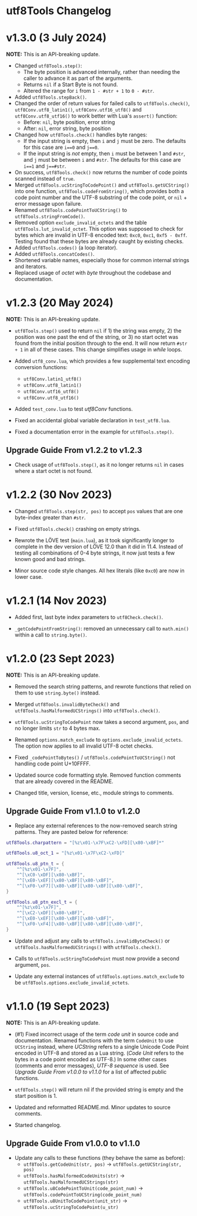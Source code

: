# utf8Tools Changelog

# v1.3.0 (3 July 2024)

**NOTE:** This is an API-breaking update.

* Changed `utf8Tools.step()`:
  * The byte position is advanced internally, rather than needing the caller to advance it as part of the arguments.
  * Returns `nil` if a Start Byte is not found.
  * Altered the range for `i` from `1 - #str + 1` to `0 - #str`.
* Added `utf8Tools.stepBack()`.
* Changed the order of return values for failed calls to `utf8Tools.check()`, `utf8Conv.utf8_latin1()`, `utf8Conv.utf16_utf8()` and `utf8Conv.utf8_utf16()` to work better with Lua's `assert()` function:
  * Before: `nil`, byte position, error string
  * After: `nil`, error string, byte position
* Changed how `utf8Tools.check()` handles byte ranges:
  * If the input string is empty, then `i` and `j` must be zero. The defaults for this case are `i==0` and `j==0`.
  * If the input string is *not* empty, then `i` must be between 1 and `#str`, and `j` must be between `i` and `#str`. The defaults for this case are `i==1` and `j==#str`.
* On success, `utf8Tools.check()` now returns the number of code points scanned instead of `true`.
* Merged `utf8Tools.ucStringToCodePoint()` and `utf8Tools.getUCString()` into one function, `utf8Tools.codeFromString()`, which provides both a code point number and the UTF-8 substring of the code point, or `nil` + error message upon failure.
* Renamed `utf8Tools.codePointToUCString()` to `utf8Tools.stringFromCode()`.
* Removed option `exclude_invalid_octets` and the table `utf8Tools.lut_invalid_octet`. This option was supposed to check for bytes which are invalid in UTF-8 encoded text: `0xc0`, `0xc1`, `0xf5 - 0xff`. Testing found that these bytes are already caught by existing checks.
* Added `utf8Tools.codes()` (a loop iterator).
* Added `utf8Tools.concatCodes()`.
* Shortened variable names, especially those for common internal strings and iterators.
* Replaced usage of *octet* with *byte* throughout the codebase and documentation.


# v1.2.3 (20 May 2024)

**NOTE:** This is an API-breaking update.

* `utf8Tools.step()` used to return `nil` if 1) the string was empty, 2) the position was one past the end of the string, or 3) no start octet was found from the initial position through to the end. It will now return `#str + 1` in all of these cases. This change simplifies usage in *while* loops.

* Added `utf8_conv.lua`, which provides a few supplemental text encoding conversion functions:
  * `utf8Conv.latin1_utf8()`
  * `utf8Conv.utf8_latin1()`
  * `utf8Conv.utf16_utf8()`
  * `utf8Conv.utf8_utf16()`

* Added `test_conv.lua` to test *utf8Conv* functions.

* Fixed an accidental global variable declaration in `test_utf8.lua`.

* Fixed a documentation error in the example for `utf8Tools.step()`.


## Upgrade Guide From v1.2.2 to v1.2.3

* Check usage of `utf8Tools.step()`, as it no longer returns `nil` in cases where a start octet is not found.


# v1.2.2 (30 Nov 2023)

* Changed `utf8Tools.step(str, pos)` to accept `pos` values that are one byte-index greater than `#str`.

* Fixed `utf8Tools.check()` crashing on empty strings.

* Rewrote the LÖVE test (`main.lua`), as it took significantly longer to complete in the dev version of LÖVE 12.0 than it did in 11.4. Instead of testing all combinations of 0-4 byte strings, it now just tests a few known good and bad strings.

* Minor source code style changes. All hex literals (like `0xc0`) are now in lower case.


# v1.2.1 (14 Nov 2023)

* Added first, last byte index parameters to `utf8Check.check()`.

* `_getCodePointFromString()`: removed an unnecessary call to `math.min()` within a call to `string.byte()`.


# v1.2.0 (23 Sept 2023)

**NOTE:** This is an API-breaking update.

* Removed the search string patterns, and rewrote functions that relied on them to use `string.byte()` instead.

* Merged `utf8Tools.invalidByteCheck()` and `utf8Tools.hasMalformedUCStrings()` into `utf8Tools.check()`.

* `utf8Tools.ucStringToCodePoint` now takes a second argument, `pos`, and no longer limits `str` to 4 bytes max.

* Renamed `options.match_exclude` to `options.exclude_invalid_octets`. The option now applies to all invalid UTF-8 octet checks.

* Fixed `_codePointToBytes()` / `utf8Tools.codePointToUCString()` not handling code point U+10FFFF.

* Updated source code formatting style. Removed function comments that are already covered in the README.

* Changed title, version, license, etc., module strings to comments.


## Upgrade Guide From v1.1.0 to v1.2.0

* Replace any external references to the now-removed search string patterns. They are pasted below for reference:

```lua
utf8Tools.charpattern = "[%z\x01-\x7F\xC2-\xFD][\x80-\xBF]*"

utf8Tools.u8_oct_1 = "[%z\x01-\x7F\xC2-\xFD]"

utf8Tools.u8_ptn_t = {
	"^[%z\x01-\x7F]",
	"^[\xC0-\xDF][\x80-\xBF]",
	"^[\xE0-\xEF][\x80-\xBF][\x80-\xBF]",
	"^[\xF0-\xF7][\x80-\xBF][\x80-\xBF][\x80-\xBF]",
}

utf8Tools.u8_ptn_excl_t = {
	"^[%z\x01-\x7F]",
	"^[\xC2-\xDF][\x80-\xBF]",
	"^[\xE0-\xEF][\x80-\xBF][\x80-\xBF]",
	"^[\xF0-\xF4][\x80-\xBF][\x80-\xBF][\x80-\xBF]",
}
```

* Update and adjust any calls to `utf8Tools.invalidByteCheck()` or `utf8Tools.hasMalformedUCStrings()` with `utf8Tools.check()`.

* Calls to `utf8Tools.ucStringToCodePoint` must now provide a second argument, `pos`.

* Update any external instances of `utf8Tools.options.match_exclude` to be `utf8Tools.options.exclude_invalid_octets`.


# v1.1.0 (19 Sept 2023)

**NOTE:** This is an API-breaking update.

* (#1) Fixed incorrect usage of the term *code unit* in source code and documentation. Renamed functions with the term `CodeUnit` to use `UCString` instead, where *UCString* refers to a single Unicode Code Point encoded in UTF-8 and stored as a Lua string. (*Code Unit* refers to the bytes in a code point encoded as UTF-8.) In some other cases (comments and error messages), *UTF-8 sequence* is used. See *Upgrade Guide From v1.0.0 to v1.1.0* for a list of affected public functions.

* `utf8Tools.step()` will return nil if the provided string is empty and the start position is 1.

* Updated and reformatted README.md. Minor updates to source comments.

* Started changelog.


## Upgrade Guide From v1.0.0 to v1.1.0

* Update any calls to these functions (they behave the same as before):
  * `utf8Tools.getCodeUnit(str, pos)` -> `utf8Tools.getUCString(str, pos)`
  * `utf8Tools.hasMalformedCodeUnits(str)` -> `utf8Tools.hasMalformedUCStrings(str)`
  * `utf8Tools.u8CodePointToUnit(code_point_num)` -> `utf8Tools.codePointToUCString(code_point_num)`
  * `utf8Tools.u8UnitToCodePoint(unit_str)` -> `utf8Tools.ucStringToCodePoint(u_str)`
